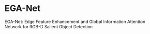 # EGA-Net
EGA-Net: Edge Feature Enhancement and Global Information Attention Network for RGB-D Salient Object Detection
